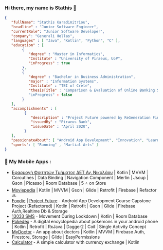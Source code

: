 ### Hi there, my name is Stathis 👋


```json
{
   "fullName": "Stathis Karadimitriou",
   "headline" : "Junior Software Engineer",
   "currentRole": "Junior Software Developer",
   "company": "Generali Hellas",
   "languages" : [ "Java", "Kotlin", "Python", "C" ],
   "education" : [
        {
           "degree" : "Master in Informatics",
           "Institute" : "University of Piraeus, UoP",
           "inProgress" : true
        },
        {
           "degree" : "Bachelor in Business Administration",
           "major" : "Information Systems",
           "Institute" : "TEI of Crete",
           "thesisTitle" : "Comparison & Evaluation of Online Banking Systems"
           "inProgress" : false
        }
   ],
   "accomplishments" : [
         {
            "description" : "Project Future powered by ReGeneration Finalist | Android App Development",
            "issuedBy" : "Piraeus Bank",
            "issueDate" : "April 2020",
         }
   ],
   "passionateAbout": [ "Android App Development", "Innovation", "Learning new things" ],
   "sports": [ "Running" , "Martial Arts" ]
}
``` 

### 📱 My Mobile Apps :

- [Εφαρμογή Φοιτητών Τμήματος ΔΕΤ Αγ. Νικολάου](https://mst.hmu.gr/ypiresies/mobile-epharmogh-tmhmatos/) | Kotlin | MVVM | Coroutines | Data Binding | Navigation Component | Merlin | Jsoup | Gson | Picasso | Room Database | 5 ⭐ on Store 
- [Moviepedia](https://github.com/skaradimitriou/Moviepedia) | Kotlin | MVVM | Gson | Glide | Retrofit | Firebase | Refactor 🔜
- [Foodie](https://github.com/skaradimitriou/Foodie) | [Project Future](https://www.projectfuture.gr/) - Android App Development Course Capstone Project (Refactored) | Kotlin | Retrofit | Gson | Glide | Firebase Auth,Realtime Db & Storage  
- [13033 SMS](https://play.google.com/store/apps/details?id=com.stathis.movementsms) - Movement During Lockdown | Kotlin | Room Database
- [Pokedex](https://github.com/skaradimitriou/pokedex) - A digital encyclopedia about pokemons in your android phone | Kotlin | Retrofit | RxJava | Dagger2 | Coil | Single Activity Concept
- [MyDoctor](https://github.com/skaradimitriou/MyDoctor) - An app about doctors | Kotlin | MVVM | Firebase Auth, Firestore, Storage | Glide | EasyPermissions
- [Calculator](https://github.com/skaradimitriou/calculator) - A simple calculator with currency exchange | Kotlin
